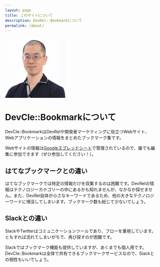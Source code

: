 ```yaml
---
layout: page
title: このサイトについて
description: DevRel::Bookmarkについて
permalink: /about/
---
```


<img class="img-rounded" src="/assets/img/uploads/atsushi.jpg" alt="goofmint" width="200">

# DevCle::Bookmarkについて

DevCle::BookmarkはDevRelや開発者マーケティングに役立つWebサイト、Webアプリケーションの情報をまとめたブックマーク集です。

Webサイトの情報は[Googleスプレッドシート](https://docs.google.com/spreadsheets/d/1uycpo-97BZcSPtWFy_nxuiGLJyJWASRM8z_r23_QSyU/edit#gid=0)で管理されているので、誰でも編集に参加できます（ぜひ参加してください！）。

## はてなブックマークとの違い

はてなブックマークでは特定の情報だけを収集するのは困難です。DevRelの情報はテクノロジーカテゴリーの中にあるかも知れませんが、なかなか探せません。また、DevRel自体が小さなキーワードであるため、他の大きなテクノロジーワードに埋没してしまいます。ブックマーク数も総じて少ないでしょう。

## Slackとの違い

SlackやTwitterはコミュニケーションツールであり、フローを重視しています。ともすれば流れてしまいがちで、再び探すのが困難です。

Slackではブックマーク機能も提供していますが、あくまでも個人用です。DevCle::Bookmarkは全体で共有できるブックマークサービスなので、Slackとの相性もいいでしょう。
